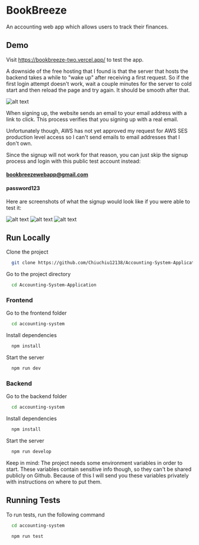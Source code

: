 # BookBreeze

An accounting web app which allows users to track their finances.

## Demo

Visit https://bookbreeze-two.vercel.app/ to test the app.

A downside of the free hosting that I found is that the server that hosts the backend takes a while to "wake up" after receiving a first request. So if the first login attempt doesn't work, wait a couple minutes for the server to cold start and then reload the page and try again. It should be smooth after that.

![alt text](https://i.imgur.com/0loWoJJ.png)

When signing up, the website sends an email to your email address with a link to click. This process verifies that you signing up with a real email.

Unfortunately though, AWS has not yet approved my request for AWS SES production level access so I can't send emails to email addresses that I don't own.

Since the signup will not work for that reason, you can just skip the signup process and login with this public test account instead:

#### bookbreezewebapp@gmail.com

#### password123

Here are screenshots of what the signup would look like if you were able to test it:

![alt text](https://i.imgur.com/bkujPlP.png)
![alt text](https://i.imgur.com/FuXDCl1.png)
![alt text](https://i.imgur.com/CNlKWyB.png)

## Run Locally

Clone the project

```bash
  git clone https://github.com/Chiuchiu12138/Accounting-System-Application.git
```

Go to the project directory

```bash
  cd Accounting-System-Application
```

### Frontend

Go to the frontend folder

```bash
  cd accounting-system
```

Install dependencies

```bash
  npm install
```

Start the server

```bash
  npm run dev
```

### Backend

Go to the backend folder

```bash
  cd accounting-system
```

Install dependencies

```bash
  npm install
```

Start the server

```bash
  npm run develop
```

Keep in mind: The project needs some environment variables in order to start. These variables contain sensitive info though, so they can't be shared publicly on Github. Because of this I will send you these variables privately with instructions on where to put them.

## Running Tests

To run tests, run the following command

```bash
  cd accounting-system
```

```bash
  npm run test
```
